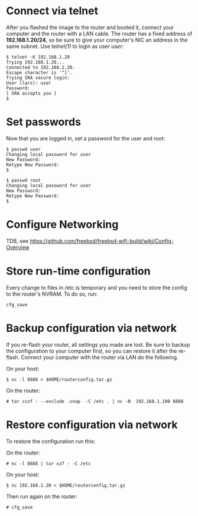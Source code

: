 Connect via telnet
=====================

After you flashed the image to the router and booted it, connect your computer
and the router with a LAN cable. The router has a fixed address of
**192.168.1.20/24**, so be sure to give your computer's NIC an address in the same
subnet.
Use _telnet(1)_ to login as user _user_:

    $ telnet -K 192.168.1.20
    Trying 192.168.1.20...
    Connected to 192.168.1.20.
    Escape character is '^]'.
    Trying SRA secure login:
    User (lars): user
    Password: 
    [ SRA accepts you ]
    $ 

Set passwords
=================

Now that you are logged in, set a password for the user and root:

    $ passwd user
    Changing local password for user
    New Password:
    Retype New Password:
    $

    $ passwd root
    Changing local password for user
    New Password:
    Retype New Password:
    $

Configure Networking
======================

TDB, see <https://github.com/freebsd/freebsd-wifi-build/wiki/Config-Overview>

Store run-time configuration
==============================

Every change to files in /etc is temporary and you need to store the config to
the router's NVRAM. To do so, run:

    cfg_save


Backup configuration via network
================================

If you re-flash your router, all settings you made are lost. Be sure to backup
the configuration to your computer first, so you can restore it after the
re-flash. Connect your computer with the router via LAN do the following.

On your host:

    $ nc -l 8888 > $HOME/routerconfig.tar.gz

On the router:

    # tar cvzf - --exclude .snap  -C /etc . | nc -N  192.168.1.100 8888

Restore configuration via network
=================================

To restore the configuration run this:

On the router:

    # nc -l 8888 | tar xzf - -C /etc

On your host:

    $ nc 192.168.1.20 < $HOME/routerconfig.tar.gz

Then run again on the router:

    # cfg_save
